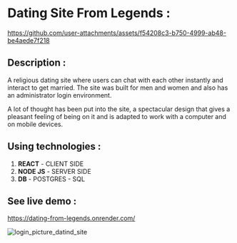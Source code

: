 # Dating Site From Legends :

https://github.com/user-attachments/assets/f54208c3-b750-4999-ab48-be4aede7f218

## Description :

A religious dating site where users can chat with each other instantly and interact to get married.
The site was built for men and women and also has an administrator login environment.

A lot of thought has been put into the site, a spectacular design that gives a pleasant
feeling of being on it and is adapted to work with a computer and on mobile devices.


## Using technologies :

1. **REACT** - CLIENT SIDE
2. **NODE JS** - SERVER SIDE
3. **DB** - POSTGRES - SQL

## See live demo :
https://dating-from-legends.onrender.com/

![login_picture_datind_site](https://github.com/user-attachments/assets/e35332d8-601d-4e69-b88c-70abe0995fac)
